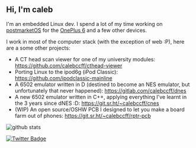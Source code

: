 ## Hi, I'm caleb

I'm an embedded Linux dev. I spend a lot of my time working on [postmarketOS](https://postmarketos.org) for the [OnePlus 6](https://wiki.postmarketos.org/wiki/OnePlus_6_(oneplus-enchilada)) and a few other devices.

I work in most of the computer stack (with the exception of web :P), here are a some other projects:

* A CT head scan viewer for one of my university modules: https://github.com/calebccff/cthead-viewer
* Porting Linux to the ipod6g (iPod Classic): https://github.com/ipodclassic-mainline
* A 6502 emulator written in D (destined to become an NES emulator, but unfortunately that never happened): https://gitlab.com/calebccff/dnes
* A new 6502 emulator written in C++, applying everything I've learnt in the 3 years since dNES :D: https://git.sr.ht/~calebccff/cnes
* (WIP) An open source/OSHW PCB I designed to let you make a board farm out of phones: https://git.sr.ht/~calebccff/rptr-pcb

![github stats](https://github-readme-stats.vercel.app/api?username=calebccff&show_icons=true&theme=dark)

[![Twitter Badge](https://img.shields.io/badge/-Twitter-1ca0f1?style=flat-square&labelColor=1ca0f1&logo=twitter&logoColor=white&link=https://twitter.com/calebccff)](https://twitter.com/calebccff)
